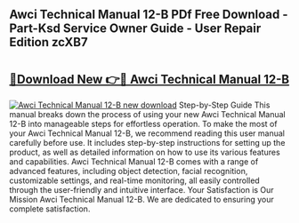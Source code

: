 ## Awci Technical Manual 12-B PDf Free Download - Part-Ksd Service Owner Guide - User Repair Edition zcXB7

# <h2><a href="http://bc16012.oget.top/?id=Awci+Technical+Manual+12-B">🔗Download New 👉🔴 Awci Technical Manual 12-B</a></h2>

[![Awci Technical Manual 12-B new download](https://i.imgur.com/5g1atiW.png)](http://bc16012.oget.top/?id=Awci+Technical+Manual+12-B)
Step-by-Step Guide This manual breaks down the process of using your new Awci Technical Manual 12-B into manageable steps for effortless operation. To make the most of your Awci Technical Manual 12-B, we recommend reading this user manual carefully before use. It includes step-by-step instructions for setting up the product, as well as detailed information on how to use its various features and capabilities. Awci Technical Manual 12-B comes with a range of advanced features, including object detection, facial recognition, customizable settings, and real-time monitoring, all easily controlled through the user-friendly and intuitive interface. Your Satisfaction is Our Mission Awci Technical Manual 12-B. We are dedicated to ensuring your complete satisfaction.
